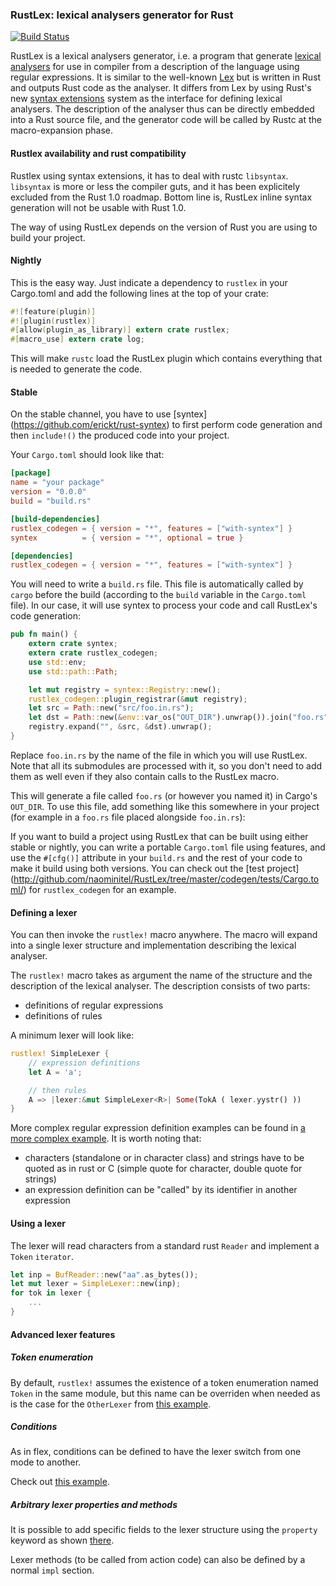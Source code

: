 ### RustLex: lexical analysers generator for Rust

[![Build Status](https://travis-ci.org/naominitel/rustlex.svg)](https://travis-ci.org/naominitel/rustlex)

RustLex is a lexical analysers generator, i.e. a program that generate [lexical
analysers](http://en.wikipedia.org/wiki/Lexical_analysis) for use in compiler
from a description of the language using regular expressions. It is similar to
the well-known [Lex](http://en.wikipedia.org/wiki/Lex_(software)) but is written
in Rust and outputs Rust code as the analyser.  It differs from Lex by using
Rust's new [syntax extensions]() system as the interface for defining lexical
analysers. The description of the analyser thus can be directly embedded into a
Rust source file, and the generator code will be called by Rustc at the
 macro-expansion phase.

#### Rustlex availability and rust compatibility

Rustlex using syntax extensions, it has to deal with rustc `libsyntax`.
`libsyntax` is more or less the compiler guts, and it has been explicitely
excluded from the Rust 1.0 roadmap. Bottom line is, RustLex inline syntax
generation will not be usable with Rust 1.0.

The way of using RustLex depends on the version of Rust you are using to build
your project.

#### Nightly

This is the easy way. Just indicate a dependency to `rustlex` in your Cargo.toml
and add the following lines at the top of your crate:

```rust
#![feature(plugin)]
#![plugin(rustlex)]
#[allow(plugin_as_library)] extern crate rustlex;
#[macro_use] extern crate log;
```

This will make `rustc` load the RustLex plugin which contains everything that
is needed to generate the code.

#### Stable

On the stable channel, you have to use [syntex]
(https://github.com/erickt/rust-syntex) to first perform code generation and then
 `include!()` the produced code into your project.

Your `Cargo.toml` should look like that:

```toml
[package]
name = "your package"
version = "0.0.0"
build = "build.rs"

[build-dependencies]
rustlex_codegen = { version = "*", features = ["with-syntex"] }
syntex          = { version = "*", optional = true }

[dependencies]
rustlex_codegen = { version = "*", features = ["with-syntex"] }
```

You will need to write a `build.rs` file. This file is automatically called by
`cargo` before the build (according to the `build` variable in the `Cargo.toml`
file). In our case, it will use syntex to process your code and call RustLex's
code generation:

```rust
pub fn main() {
    extern crate syntex;
    extern crate rustlex_codegen;
    use std::env;
    use std::path::Path;

    let mut registry = syntex::Registry::new();
    rustlex_codegen::plugin_registrar(&mut registry);
    let src = Path::new("src/foo.in.rs");
    let dst = Path::new(&env::var_os("OUT_DIR").unwrap()).join("foo.rs");
    registry.expand("", &src, &dst).unwrap();
}
```

Replace `foo.in.rs` by the name of the file in which you will use RustLex. Note
that all its submodules are processed with it, so you don't need to add them as
well even if they also contain calls to the RustLex macro.

This will generate a file called `foo.rs` (or however you named it) in Cargo's
`OUT_DIR`. To use this file, add something like this somewhere in your project
(for example in a `foo.rs` file placed alongside `foo.in.rs`):

If you want to build a project using RustLex that can be built using either
stable or nightly, you can write a portable `Cargo.toml` file using features,
and use the `#[cfg()]` attribute in your `build.rs` and the rest of your code to
make it build using both versions. You can check out the [test project]
(http://github.com/naominitel/RustLex/tree/master/codegen/tests/Cargo.toml/) for
`rustlex_codegen` for an example.

#### Defining a lexer

You can then invoke the `rustlex!` macro anywhere. The macro will expand into a
single lexer structure and implementation describing the lexical analyser.

The `rustlex!` macro takes as argument the name of the structure and the
 description of the lexical analyser. The description consists of two parts:
* definitions of regular expressions
* definitions of rules

A minimum lexer will look like:

```rust
rustlex! SimpleLexer {
    // expression definitions
    let A = 'a';

    // then rules
    A => |lexer:&mut SimpleLexer<R>| Some(TokA ( lexer.yystr() ))
}
```

More complex regular expression definition examples can be found in [a more
 complex example](tests/complex.rs). It is worth noting that:
* characters (standalone or in character class) and strings have to be quoted as
  in rust or C (simple quote for character, double quote for strings)
* an expression definition can be "called" by its identifier in another
  expression

#### Using a lexer

The lexer will read characters from a standard rust `Reader` and implement a
`Token` `iterator`.

```rust
let inp = BufReader::new("aa".as_bytes());
let mut lexer = SimpleLexer::new(inp);
for tok in lexer {
    ...
}
```

#### Advanced lexer features

##### Token enumeration

By default, `rustlex!` assumes the existence of a token enumeration named
`Token` in the same module, but this name can be overriden when needed as is the
case for the `OtherLexer` from [this example](tests/simple.rs).

##### Conditions

As in flex, conditions can be defined to have the lexer switch from one mode to
another.

Check out [this example](tests/condition.rs).

##### Arbitrary lexer properties and methods

It is possible to add specific fields to the lexer structure using the
`property` keyword as shown [there](tests/properties.rs).

Lexer methods (to be called from action code) can also be defined by a normal
`impl` section.
